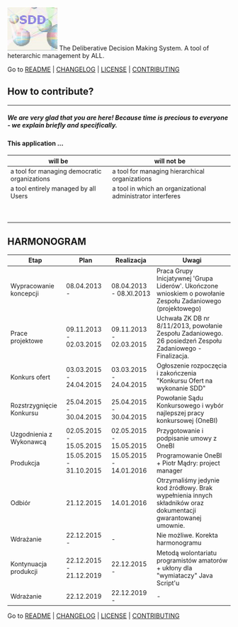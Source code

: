 ![](https://github.com/madrypiotr/SDD/blob/master/client/stylesheets/sdd.jpg) The Deliberative Decision Making System. A tool of heterarchic management by ALL.

Go to [README] | [CHANGELOG] | [LICENSE] | [CONTRIBUTING]

## How to contribute?
---
##### We are very glad that you are here! Because time is precious to everyone - we explain briefly and specifically.

#### This application ...

| will be | will not be |
|-------------------------------------------------------|------------------------------------------------------|
| a tool for managing democratic organizations | a tool for managing hierarchical organizations |
| a tool entirely managed by all Users | a tool in which an organizational administrator interferes |
|  |  |
|  |  |
|  |  |
|  |  |
|  |  |
|  |  |
|  |  |
|  |  |
|  |  |


## HARMONOGRAM

| Etap | Plan | Realizacja | Uwagi |
|-------------|---------------------|---------------------|----------------------------------------------------|
| Wypracowanie koncepcji | 08.04.2013 -  | 08.04.2013 - 08.XI.2013 | Praca Grupy Inicjatywnej 'Grupa Liderów'. Ukończone wnioskiem o powołanie Zespołu Zadaniowego (projektowego) |
| Prace projektowe | 09.11.2013 - 02.03.2015 | 09.11.2013 - 02.03.2015 | Uchwała ZK DB nr 8/11/2013, powołanie Zespołu Zadaniowego.  26 posiedzeń Zespołu Zadaniowego - Finalizacja. |
| Konkurs ofert | 03.03.2015 - 24.04.2015 | 03.03.2015 - 24.04.2015 | Ogłoszenie rozpoczęcia i zakończenia "Konkursu Ofert  na wykonanie SDD" |
| Rozstrzygnięcie Konkursu | 25.04.2015 - 30.04.2015 | 25.04.2015 - 30.04.2015 | Powołanie Sądu Konkursowego i wybór najlepszej pracy konkursowej (OneBI) |
| Uzgodnienia z Wykonawcą | 02.05.2015 - 15.05.2015 | 02.05.2015 - 15.05.2015 | Przygotowanie i podpisanie umowy z OneBI |
| Produkcja | 15.05.2015 - 31.10.2015 | 15.05.2015 - 14.01.2016 | Programowanie OneBI + Piotr Mądry: project manager |
| Odbiór | 21.12.2015 | 14.01.2016 | Otrzymaliśmy jedynie kod źródłowy. Brak wypełnienia innych składników oraz dokumentacji gwarantowanej umownie. |
| Wdrażanie | 22.12.2015 - | - | Nie możliwe. Korekta harmonogramu |
| Kontynuacja produkcji | 22.12.2015 - 21.12.2019 | 22.12.2015 -  | Metodą wolontariatu programistów amatorów + ukłony dla "wymiataczy" Java Script'u |
| Wdrażanie | 22.12.2019 | 22.12.2019 - | - |

Go to [README] | [CHANGELOG] | [LICENSE] | [CONTRIBUTING]

[SDD]: http://sdd.ha.pl
[SDD GitHub issue page]: https://github.com/madrypiotr/SDD/issues
[Download the SDD source code]: https://github.com/madrypiotr/SDD
[Install the METEOR]: https://www.meteor.com/install
[METEOR]: https://github.com/meteor/meteor
[MongoDB]: https://github.com/mongodb
[NodeJS]: https://github.com/nodejs/node/blob/master/LICENSE
[HTML5]: https://www.w3.org/2011/03/html-license-options.html
[jQuery]: https://github.com/jquery/jquery/blob/master/LICENSE.txt
[Bootstrap]: https://github.com/twbs/bootstrap
[README]: https://github.com/madrypiotr/SDD/blob/master/README.md
[LICENSE]: https://github.com/madrypiotr/SDD/blob/master/LICENSE.md
[CHANGELOG]: https://github.com/madrypiotr/SDD/blob/master/CHANGELOG.md
[CONTRIBUTING]: https://github.com/madrypiotr/SDD/blob/master/CONTRIBUTING.md
[How to contribute]: https://github.com/madrypiotr/SDD/blob/master/README.md
[WanWeb]: http://ha.pl/#contact
[OneBI]: http://www.onebi.eu

